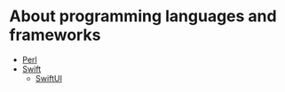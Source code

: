 # About programming languages and frameworks
*   [Perl](Perl/README.md)
*   [Swift](Swift/README.md)
    *   [SwiftUI](Swift/SwiftUI)
